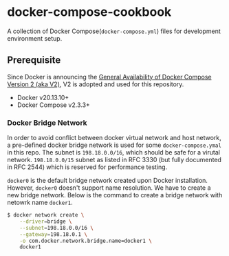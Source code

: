# docker-compose-cookbook

A collection of Docker Compose(`docker-compose.yml`) files for development environment setup.

## Prerequisite

Since Docker is announcing the [General Availability of Docker Compose Version 2 (aka V2)](https://www.docker.com/blog/announcing-compose-v2-general-availability/), V2 is adopted and used for this repository.

-   Docker v20.13.10+
-   Docker Compose v2.3.3+

### Docker Bridge Network

In order to avoid conflict between docker virtual network and host network, a pre-defined docker bridge network is used for some `docker-compose.ymal` in this repo. The subnet is `198.18.0.0/16`, which should be safe for a virutal network. `198.18.0.0/15` subnet as listed in RFC 3330 (but fully documented in RFC 2544) which is reserved for performance testing.

`docker0` is the default bridge network created upon Docker installation. However, `docker0` doesn't support name resolution. We have to create a new bridge network. Below is the command to create a bridge network with netowrk name `docker1`.

```sh
$ docker network create \
    --driver=bridge \
    --subnet=198.18.0.0/16 \
    --gateway=198.18.0.1 \
    -o com.docker.network.bridge.name=docker1 \
    docker1
```
